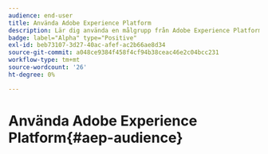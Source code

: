 ```yaml
---
audience: end-user
title: Använda Adobe Experience Platform
description: Lär dig använda en målgrupp från Adobe Experience Platform
badge: label="Alpha" type="Positive"
exl-id: beb73107-3d27-40ac-afef-ac2b66ae8d34
source-git-commit: a048ce9384f458f4cf94b38ceac46e2c04bcc231
workflow-type: tm+mt
source-wordcount: '26'
ht-degree: 0%

---
```


# Använda Adobe Experience Platform{#aep-audience}
